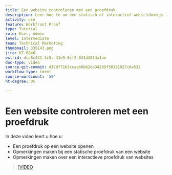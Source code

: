 ```yaml
---
title: Een website controleren met een proefdruk
description: Leer hoe te om een statisch of interactief websitebewijs in  [!DNL &#x200B; Workfront]  te openen en commentaren te maken.
activity: use
feature: Workfront Proof
type: Tutorial
role: User, Admin
level: Intermediate
team: Technical Marketing
thumbnail: 335143.png
jira: KT-8846
exl-id: dcc8c441-3c5c-41e9-8cf2-031d3814a1ae
doc-type: video
source-git-commit: d17df7162ccaab6b62db34209f50131927c0a532
workflow-type: tm+mt
source-wordcount: '50'
ht-degree: 0%

---
```


# Een website controleren met een proefdruk

In deze video leert u hoe u:

* Een proefdruk op een website openen
* Opmerkingen maken bij een statische proefdruk van een website
* Opmerkingen maken over een interactieve proefdruk van websites

>[!VIDEO](https://video.tv.adobe.com/v/3445968/?quality=12&learn=on&enablevpops&captions=dut)

<!--
## Learn more
* Review an interactive proof
* Review a static proof
-->
